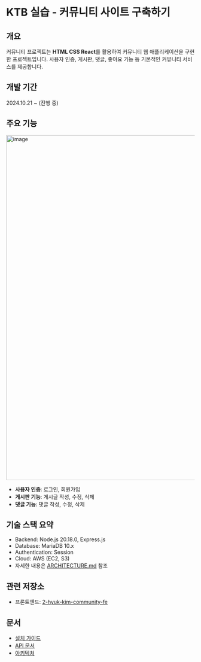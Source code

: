 # KTB 실습 - 커뮤니티 사이트 구축하기

## 개요
커뮤니티 프로젝트는 **HTML CSS React**를 활용하여 커뮤니티 웹 애플리케이션을 구현한 프로젝트입니다. 사용자 인증, 게시판, 댓글, 좋아요 기능 등 기본적인 커뮤니티 서비스를 제공합니다.

## 개발 기간
2024.10.21 ~ (진행 중)

## 주요 기능
<img width="923" alt="image" src="https://github.com/user-attachments/assets/8e14f475-1e03-4a32-ae94-d94e880f8ffa" />

- **사용자 인증**: 로그인, 회원가입
- **게시판 기능**: 게시글 작성, 수정, 삭제
- **댓글 기능**: 댓글 작성, 수정, 삭제

## 기술 스택 요약
- Backend: Node.js 20.18.0, Express.js
- Database: MariaDB 10.x
- Authentication: Session
- Cloud: AWS (EC2, S3)
- 자세한 내용은 [ARCHITECTURE.md](./docs/ARCHITECTURE.md) 참조

## 관련 저장소
- 프론트엔드: [2-hyuk-kim-community-fe](https://github.com/100-hours-a-week/2-hyuk-kim-community-fe)

## 문서
- [설치 가이드](./docs/INSTALLATION.md)
- [API 문서](./docs/API.md)
- [아키텍처](./docs/ARCHITECTURE.md)